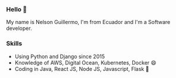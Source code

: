 ### Hello 👋

My name is Nelson Guillermo, I'm from Ecuador and I'm a Software developer.

### Skills

* Using Python and Django since 2015
* Knowledge of AWS, Digital Ocean, Kubernetes, Docker 😄
* Coding in Java, React JS, Node JS, Javascript, Flask 🌱
